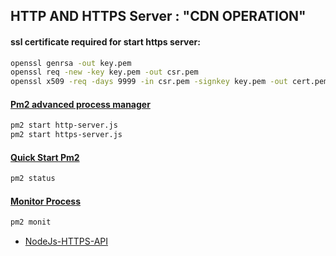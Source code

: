 ## HTTP AND HTTPS Server : "CDN OPERATION"

#### ssl certificate required for start https server:
```bash
openssl genrsa -out key.pem
openssl req -new -key key.pem -out csr.pem
openssl x509 -req -days 9999 -in csr.pem -signkey key.pem -out cert.pem
```

#### [Pm2 advanced process manager](https://pm2.keymetrics.io/)
```bash
pm2 start http-server.js
pm2 start https-server.js
```

#### [Quick Start Pm2](https://pm2.keymetrics.io/docs/usage/quick-start/)
```bash
pm2 status
```
#### [Monitor Process](https://pm2.keymetrics.io/docs/usage/monitoring/)
```bash
pm2 monit
```

* [NodeJs-HTTPS-API](https://nodejs.org/api/https.html)
  
